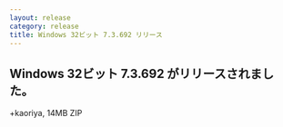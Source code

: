 ```yaml
---
layout: release
category: release
title: Windows 32ビット 7.3.692 リリース
---
```


Windows 32ビット 7.3.692 がリリースされました。
-------------------------------------------------------

+kaoriya, 14MB ZIP
